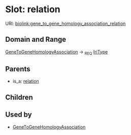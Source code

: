 # Slot: relation




URI: [biolink:gene_to_gene_homology_association_relation](https://w3id.org/biolink/vocab/gene_to_gene_homology_association_relation)
## Domain and Range

[GeneToGeneHomologyAssociation](GeneToGeneHomologyAssociation.md) ->  <sub>REQ</sub> [IriType](IriType.md)
## Parents

 *  is_a: [relation](relation.md)
## Children

## Used by

 * [GeneToGeneHomologyAssociation](GeneToGeneHomologyAssociation.md)

